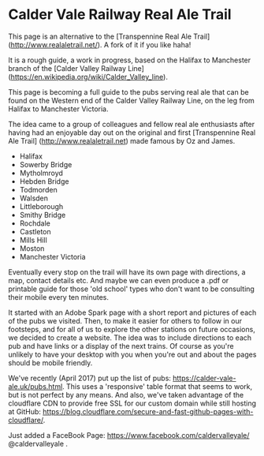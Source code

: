 # Calder Vale Railway Real Ale Trail

This page is an alternative to the [Transpennine Real Ale Trail] (http://www.realaletrail.net/). A fork of it if you like haha!

It is a rough guide, a work in progress, based on the Halifax to Manchester branch of the [Calder Valley Railway Line] (https://en.wikipedia.org/wiki/Calder_Valley_line).

This page is becoming a full guide to the pubs serving real ale that can be found on the Western end of the Calder Valley Railway Line, on the leg from Halifax to Manchester Victoria.

The idea came to a group of colleagues and fellow real ale enthusiasts after having had an enjoyable day out on the original and first [Transpennine Real Ale Trail] (http://www.realaletrail.net) made famous by Oz and James.


- Halifax
- Sowerby Bridge
- Mytholmroyd
- Hebden Bridge
- Todmorden
- Walsden
- Littleborough
- Smithy Bridge
- Rochdale
- Castleton
- Mills Hill
- Moston
- Manchester Victoria

Eventually every stop on the trail will have its own page with directions, a map, contact details etc. And maybe we can even produce a .pdf or printable guide for those 'old school' types who don't want to be consulting their mobile every ten minutes.

It started with an Adobe Spark page with a short report and pictures of each of the pubs we visited. Then, to make it easier for others to follow in our footsteps, and for all of us to explore the other stations on future occasions, we decided to create a website. The idea was to include directions to each pub and have links or a display of the next trains. Of course as you're unlikely to have your desktop with you when you're out and about the pages should be mobile friendly.

We've recently (April 2017) put up the list of pubs: https://calder-vale-ale.uk/pubs.html. This uses a 'responsive' table format that seems to work, but is not perfect by any means.  And also, we've taken advantage of the cloudflare CDN to provide free SSL for our custom domain while still hosting at GitHub: https://blog.cloudflare.com/secure-and-fast-github-pages-with-cloudflare/.

Just added a FaceBook Page: https://www.facebook.com/caldervalleyale/ @caldervalleyale .
